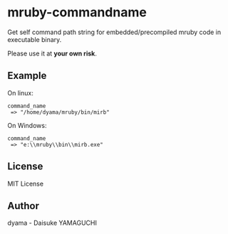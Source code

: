 # mruby-commandname

Get self command path string for embedded/precompiled mruby code in executable binary.

Please use it at **your own risk**.

## Example

On linux:

    command_name
     => "/home/dyama/mruby/bin/mirb"
 
On Windows:

    command_name
     => "e:\\mruby\\bin\\mirb.exe"
     
## License

MIT License

## Author

dyama - Daisuke YAMAGUCHI
